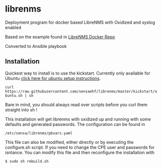 # librenms
Deployment program for docker based LibreNMS with Oxidized and syslog enabled



Based on the example found in [LibreNMS Docker Repo](https://github.com/librenms/docker/tree/master/examples/compose "LibreNMS Docker examples")

Converted to Ansible playbook


## Installation

Quickest way to install is to use the kickstart. Currently only available for Ubuntu [click here for ubuntu setup instructions](https://github.com/sensaehf/librenms/blob/master/docs/ubuntu-install.md).

`curl https://raw.githubusercontent.com/sensaehf/librenms/master/kickstart/ubuntu.sh | sh`

Bare in mind, you should always read over scripts before you curl them straight into sh !

This installation will get librenms with oxidized up and running with some defaults and generated passwords.
The configuration can be found in

`/etc/sensa/librenms/pbvars.yaml` 

This file can also be modified, either directly or by executing the configure.sh script. If you need to change the CPE user and passwords for isntance. You can modify this file and then reconfigure the installation with

`$ sudo sh rebuild.sh`


